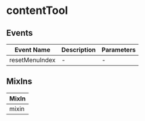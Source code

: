 # contentTool

## Events

<!-- @vuese:contentTool:events:start -->
|Event Name|Description|Parameters|
|---|---|---|
|resetMenuIndex|-|-|

<!-- @vuese:contentTool:events:end -->


## MixIns

<!-- @vuese:contentTool:mixIns:start -->
|MixIn|
|---|
|mixin|

<!-- @vuese:contentTool:mixIns:end -->


